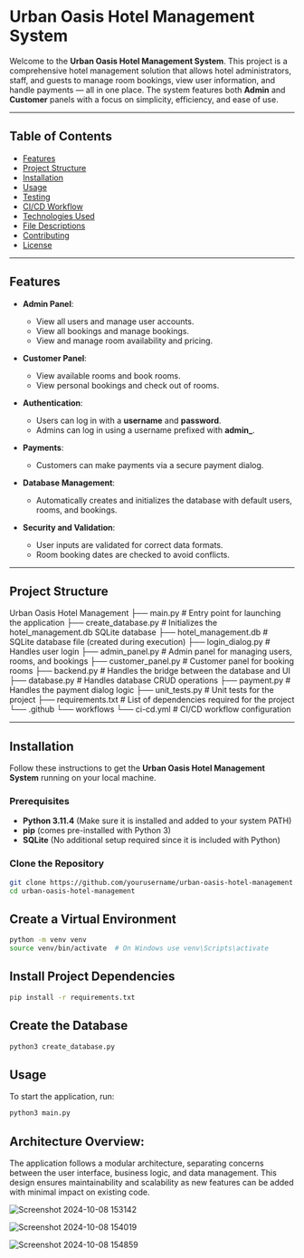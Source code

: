 # **Urban Oasis Hotel Management System**

Welcome to the **Urban Oasis Hotel Management System**. This project is a comprehensive hotel management solution that allows hotel administrators, staff, and guests to manage room bookings, view user information, and handle payments — all in one place. The system features both **Admin** and **Customer** panels with a focus on simplicity, efficiency, and ease of use.

---

## **Table of Contents**
- [Features](#features)
- [Project Structure](#project-structure)
- [Installation](#installation)
- [Usage](#usage)
- [Testing](#testing)
- [CI/CD Workflow](#cicd-workflow)
- [Technologies Used](#technologies-used)
- [File Descriptions](#file-descriptions)
- [Contributing](#contributing)
- [License](#license)

---

## **Features**
- **Admin Panel**: 
  - View all users and manage user accounts.
  - View all bookings and manage bookings.
  - View and manage room availability and pricing.
  
- **Customer Panel**: 
  - View available rooms and book rooms.
  - View personal bookings and check out of rooms.

- **Authentication**: 
  - Users can log in with a **username** and **password**. 
  - Admins can log in using a username prefixed with **admin_**.
  
- **Payments**:
  - Customers can make payments via a secure payment dialog.
  
- **Database Management**:
  - Automatically creates and initializes the database with default users, rooms, and bookings.
  
- **Security and Validation**:
  - User inputs are validated for correct data formats.
  - Room booking dates are checked to avoid conflicts.

---

## **Project Structure**
Urban Oasis Hotel Management
├── main.py                # Entry point for launching the application
├── create_database.py     # Initializes the hotel_management.db SQLite database
├── hotel_management.db    # SQLite database file (created during execution)
├── login_dialog.py        # Handles user login
├── admin_panel.py         # Admin panel for managing users, rooms, and bookings
├── customer_panel.py      # Customer panel for booking rooms
├── backend.py             # Handles the bridge between the database and UI
├── database.py            # Handles database CRUD operations
├── payment.py             # Handles the payment dialog logic
├── unit_tests.py          # Unit tests for the project
├── requirements.txt       # List of dependencies required for the project
└── .github
    └── workflows
        └── ci-cd.yml     # CI/CD workflow configuration

---

## **Installation**
Follow these instructions to get the **Urban Oasis Hotel Management System** running on your local machine.

### **Prerequisites**
- **Python 3.11.4** (Make sure it is installed and added to your system PATH)
- **pip** (comes pre-installed with Python 3)
- **SQLite** (No additional setup required since it is included with Python)

### **Clone the Repository**

```bash
git clone https://github.com/yourusername/urban-oasis-hotel-management.git
cd urban-oasis-hotel-management
```

## **Create a Virtual Environment**

```bash
python -m venv venv
source venv/bin/activate  # On Windows use venv\Scripts\activate
```

## **Install Project Dependencies**

```bash
pip install -r requirements.txt
```

## **Create the Database**

```bash
python3 create_database.py
```

## **Usage**

To start the application, run:

```bash
python3 main.py
```
  
## Architecture Overview:
The application follows a modular architecture, separating concerns between the user interface, business logic, and data management. This design ensures maintainability and scalability as new features can be added with minimal impact on existing code.

![Screenshot 2024-10-08 153142](https://github.com/user-attachments/assets/fd4d9177-b32f-4dd6-a6f1-6234c9c97e3d)

![Screenshot 2024-10-08 154019](https://github.com/user-attachments/assets/6e628204-d9b6-4c39-b50c-2b87abc4b761)

![Screenshot 2024-10-08 154859](https://github.com/user-attachments/assets/a7d6a149-ce5a-4eee-ab6f-b25849e1940f)
